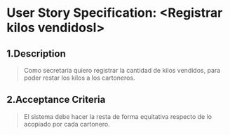 # User Story Specification: <Registrar kilos vendidosl\>

## 1.Description

>Como secretaria quiero registrar la cantidad de kilos vendidos, para poder restar los kilos a los cartoneros.

## 2.Acceptance Criteria

>El sistema debe hacer la resta de forma equitativa respecto de lo acopiado por cada cartonero.